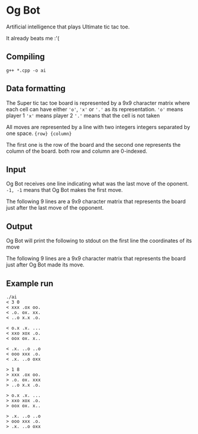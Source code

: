 # Og Bot

Artificial intelligence that plays Ultimate tic tac toe.

It already beats me :'(

## Compiling
```
g++ *.cpp -o ai
```

## Data formatting
The Super tic tac toe board is represented by a 9x9 character matrix where each cell can have either `'o'`, `'x'` or `'.'` as its representation.
`'o'` means player 1
`'x'` means player 2
`'.'` means that the cell is not taken

All moves are represented by a line with two integers integers separated by one space.
`{row} {column}`

The first one is the row of the board and the second one represents the column of the board. both row and column are 0-indexed.

## Input
Og Bot receives one line indicating what was the last move of the oponent.
`-1, -1` means that Og Bot makes the first move.

The following 9 lines are a 9x9 character matrix that represents the board just after the last move of the opponent.

## Output
Og Bot will print the following to stdout
on the first line the coordinates of its move

The following 9 lines are a 9x9 character matrix that represents the board just after Og Bot made its move.

## Example run
```
./ai
< 3 0
< xxx .ox oo.
< .o. ox. xx.
< ..o x.x .o.

< o.x .x. ...
< xxo xox .o.
< oox ox. x..

< .x. ..o ..o
< ooo xxx .o.
< .x. ..o oxx

> 1 8
> xxx .ox oo.
> .o. ox. xxx
> ..o x.x .o.

> o.x .x. ...
> xxo xox .o.
> oox ox. x..

> .x. ..o ..o
> ooo xxx .o.
> .x. ..o oxx
```
